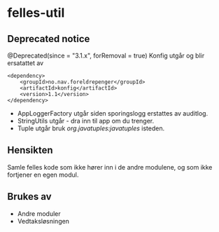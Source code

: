 # felles-util

## Deprecated notice
@Deprecated(since = "3.1.x", forRemoval = true)
Konfig utgår og blir ersatattet av

    <dependency>
        <groupId>no.nav.foreldrepenger</groupId>
        <artifactId>konfig</artifactId>
        <version>1.1</version>
    </dependency>

- AppLoggerFactory utgår siden sporingslogg erstattes av auditlog.
- StringUtils utgår - dra inn til app om du trenger.
- Tuple utgår bruk *org.javatuples:javatuples* isteden.

## Hensikten

Samle felles kode som ikke hører inn i de andre modulene, og som ikke fortjener en egen modul. 

## Brukes av

* Andre moduler
* Vedtaksløsningen 

